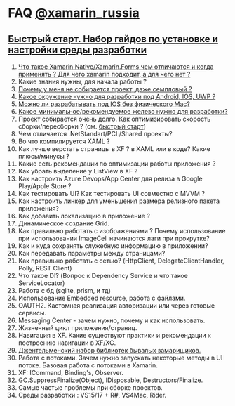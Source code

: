 # FAQ [@xamarin_russia](https://t.me/xamarin_russia)

## [Быстрый старт. Набор гайдов по установке и настройки среды разработки](https://www.youtube.com/playlist?list=PLnAeZxzZ1_v0FZhEtBY13AqclYjdepUlq)

1. [Что такое Xamarin.Native/Xamarin.Forms чем отличаются и когда применять ? Для чего xamarin подходит, а для чего нет ?](/1.md)
2. Какие знания нужны, для начала работы ?
3. [Почему у меня не собирается проект, даже семпловый ?](/3.md)
4. [Какое окружение нужно для разработки под Android, IOS, UWP ?](/3.md)
5. [Можно ли разрабатывать под IOS без физического Mac?](/3.md)
6. [Какое минимальное/рекомендуемое железо нужно для разработки?](6.md)
7. Проект собирается очень долго. Как оптимизировать скорость сборки/пересборки ? (см. [быстрый старт](https://www.youtube.com/playlist?list=PLnAeZxzZ1_v0FZhEtBY13AqclYjdepUlq))
8. Чем отличается .NetStandart/PCL/Shared проекты?
9. Во что компилируется XAML ?
10. Как лучше верстать страницы в XF ? в XAML или в коде? Какие плюсы/минусы ?
11. Какие есть рекомендации по оптимизации работы приложения ?
12. Как убрать выделение у ListView в XF ?
13. Как настроить Azure Devops/App Center для релиза в Google Play/Apple Store ?
14. Как тестировать UI? Как тестировать UI совместно с MVVM ?
15. Как настроить линкер для уменьшения размера релизного пакета приложения?
16. Как добавить локализацию в приложение ?
17. Динамическое создание Grid.
18. Как правильно работать с изображениями ? Почему использование при использовании ImageCell начинаются лаги при прокрутке?
19. Как и куда сохранять служебную информацию в приложении?
20. Как передавать параметры между страницами?
21. Как правильно работать с сетью? (HttpClient, DelegateClientHandler, Polly, REST Client)
22. Что такое DI? (Вопрос к Dependency Service и что такое ServiceLocator)
23. Работа с бд (sqlite, prism, и тд)
24. Использование Embedded resource, работа с файлами.
25. OAUTH2. Кастомная реализация авторизации или через готовые сервисы.
26. Messaging Center - зачем нужно, почему и как использовать.
27. Жизненный цикл приложения/страниц.
28. Навигация в XF. Какие существуют практики и рекомендации к построению навигации в XF/XC.
29. [Джентельменский набор библиотек бывалых замарищиков.](https://github.com/jsuarezruiz/awesome-xamarin-forms)
30. Работа с потоками. Зачем нужно запускать некоторые методы в UI потоке. Базовая работа с потоками в Xamarin.
31. XF: ICommand, Binding's, Observer.
32. GC.SuppressFinalize(Object), IDisposable, Destructors/Finalize.
33. Самые частые проблемы при сборке проектов.
34. Среды разработки : VS15/17 + R#, VS4Mac, Rider.
